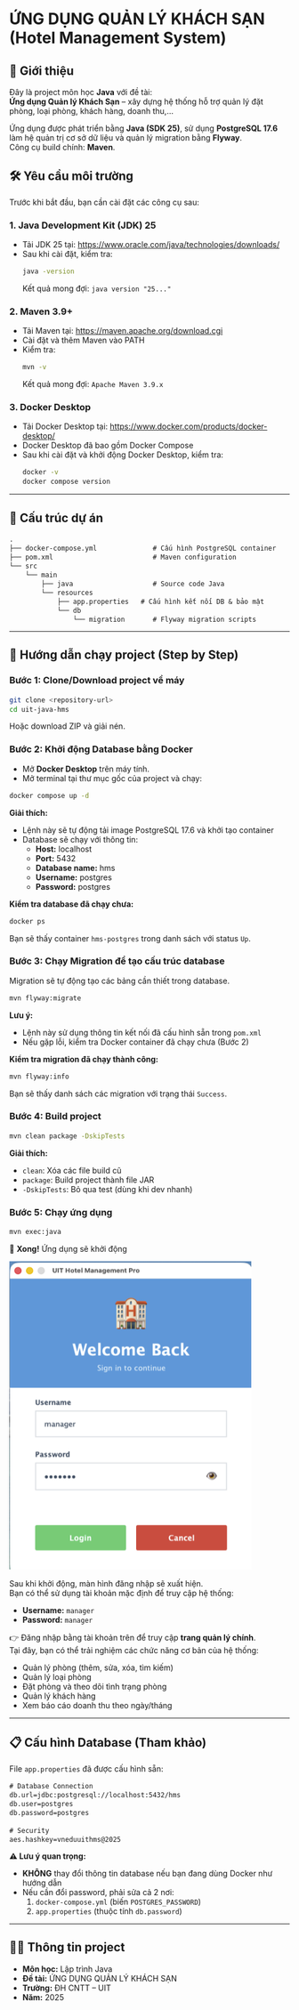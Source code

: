 # ỨNG DỤNG QUẢN LÝ KHÁCH SẠN (Hotel Management System)

## 🎯 Giới thiệu

Đây là project môn học **Java** với đề tài:  
**Ứng dụng Quản lý Khách Sạn** – xây dựng hệ thống hỗ trợ quản lý đặt phòng, loại phòng, khách hàng, doanh thu,...

Ứng dụng được phát triển bằng **Java (SDK 25)**, sử dụng **PostgreSQL 17.6** làm hệ quản trị cơ sở dữ liệu và quản lý migration bằng **Flyway**.  
Công cụ build chính: **Maven**.

## 🛠️ Yêu cầu môi trường

Trước khi bắt đầu, bạn cần cài đặt các công cụ sau:

### 1. Java Development Kit (JDK) 25

- Tải JDK 25 tại: https://www.oracle.com/java/technologies/downloads/
- Sau khi cài đặt, kiểm tra:
  ```bash
  java -version
  ```
  Kết quả mong đợi: `java version "25..."`

### 2. Maven 3.9+

- Tải Maven tại: https://maven.apache.org/download.cgi
- Cài đặt và thêm Maven vào PATH
- Kiểm tra:
  ```bash
  mvn -v
  ```
  Kết quả mong đợi: `Apache Maven 3.9.x`

### 3. Docker Desktop

- Tải Docker Desktop tại: https://www.docker.com/products/docker-desktop/
- Docker Desktop đã bao gồm Docker Compose
- Sau khi cài đặt và khởi động Docker Desktop, kiểm tra:
  ```bash
  docker -v
  docker compose version
  ```

---

## 📂 Cấu trúc dự án

```
.
├── docker-compose.yml              # Cấu hình PostgreSQL container
├── pom.xml                         # Maven configuration
└── src
    └── main
        ├── java                    # Source code Java
        └── resources
            ├── app.properties   # Cấu hình kết nối DB & bảo mật
            └── db
                └── migration       # Flyway migration scripts
```

---

## 🚀 Hướng dẫn chạy project (Step by Step)

### Bước 1: Clone/Download project về máy

```bash
git clone <repository-url>
cd uit-java-hms
```

Hoặc download ZIP và giải nén.

### Bước 2: Khởi động Database bằng Docker

- Mở **Docker Desktop** trên máy tính.
- Mở terminal tại thư mục gốc của project và chạy:

```bash
docker compose up -d
```

**Giải thích:**

- Lệnh này sẽ tự động tải image PostgreSQL 17.6 và khởi tạo container
- Database sẽ chạy với thông tin:
  - **Host:** localhost
  - **Port:** 5432
  - **Database name:** hms
  - **Username:** postgres
  - **Password:** postgres

**Kiểm tra database đã chạy chưa:**

```bash
docker ps
```

Bạn sẽ thấy container `hms-postgres` trong danh sách với status `Up`.

### Bước 3: Chạy Migration để tạo cấu trúc database

Migration sẽ tự động tạo các bảng cần thiết trong database.

```bash
mvn flyway:migrate
```

**Lưu ý:**

- Lệnh này sử dụng thông tin kết nối đã cấu hình sẵn trong `pom.xml`
- Nếu gặp lỗi, kiểm tra Docker container đã chạy chưa (Bước 2)

**Kiểm tra migration đã chạy thành công:**

```bash
mvn flyway:info
```

Bạn sẽ thấy danh sách các migration với trạng thái `Success`.

### Bước 4: Build project

```bash
mvn clean package -DskipTests
```

**Giải thích:**

- `clean`: Xóa các file build cũ
- `package`: Build project thành file JAR
- `-DskipTests`: Bỏ qua test (dùng khi dev nhanh)

### Bước 5: Chạy ứng dụng

```bash
mvn exec:java
```

🎉 **Xong!** Ứng dụng sẽ khởi động 

![Hotel Management UI](./screen-login.png)

Sau khi khởi động, màn hình đăng nhập sẽ xuất hiện.  
Bạn có thể sử dụng tài khoản mặc định để truy cập hệ thống:

- **Username:** `manager`
- **Password:** `manager`

👉 Đăng nhập bằng tài khoản trên để truy cập **trang quản lý chính**.  
Tại đây, bạn có thể trải nghiệm các chức năng cơ bản của hệ thống:

- Quản lý phòng (thêm, sửa, xóa, tìm kiếm)
- Quản lý loại phòng
- Đặt phòng và theo dõi tình trạng phòng
- Quản lý khách hàng
- Xem báo cáo doanh thu theo ngày/tháng

---

## 📋 Cấu hình Database (Tham khảo)

File `app.properties` đã được cấu hình sẵn:

```properties
# Database Connection
db.url=jdbc:postgresql://localhost:5432/hms
db.user=postgres
db.password=postgres

# Security
aes.hashkey=vneduuithms@2025
```

**⚠️ Lưu ý quan trọng:**

- **KHÔNG** thay đổi thông tin database nếu bạn đang dùng Docker như hướng dẫn
- Nếu cần đổi password, phải sửa cả 2 nơi:
  1. `docker-compose.yml` (biến `POSTGRES_PASSWORD`)
  2. `app.properties` (thuộc tính `db.password`)

---

## 👨‍🎓 Thông tin project

- **Môn học:** Lập trình Java
- **Đề tài:** ỨNG DỤNG QUẢN LÝ KHÁCH SẠN
- **Trường:** ĐH CNTT – UIT
- **Năm:** 2025

